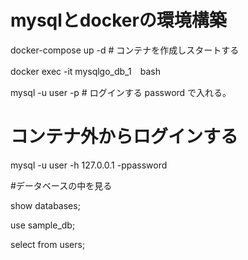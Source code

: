 # mysqlとdockerの環境構築

docker-compose up -d # コンテナを作成しスタートする

docker exec -it mysqlgo_db_1　bash　

mysql -u user -p # ログインする password で入れる。


# コンテナ外からログインする
mysql -u user -h  127.0.0.1 -ppassword

#データベースの中を見る

show databases;

use sample_db;

select from users;
